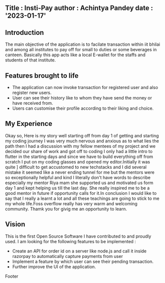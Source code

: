 Title : Insti-Pay
author : Achintya Pandey
date : '2023-01-17'
---

## Introduction

The main objective of the application is to facilate transaction within iit bhilai and among all institutes to pay 
off for small to duties or some beverages in canteen. Basically this app acts like a local E-wallet for the staffs
and students of that institute.

## Features brought to life

* The application can now invoke transaction for registered user and also register new users.
* User can see their history like to whom they have send the money or have received from.
* Users can customise their profile according to their liking and choice.

## My Experience

Okay so, Here is my story well starting off from day 1 of getting and starting my coding journey I was very much 
nervous and anxious as to what lies the path then I had a discussion with my fellow mentees of my project and we 
decided our share of work and got off to coding I only had a little intro to  flutter in the starting days and since 
we have to build everything off from scratch I put on my coding glasses and opened my editor.Initially it was quite ]
difficult to get accustomed to new techstacks and I did several mistake it seemed like a never ending tunnel for me 
but the mentors were so exceptionally helpful and kind I literally don't have words to describe especially my mentor
Riya mam she supported us and motivated us form day 1 and kept helping us till the last day. She really inspired me to
be a good mentor in future if opportunity calls for it.In conclusion I would like to say that I really a learnt a lot
and all these teachings are going to stick to me my whole life.Foss overflow really has very warm and welcoming community.
Thamk you for givig me an opportunity to learn.

## Vision

This is the first Open Source Software I have contributed to and proudly used. I am looking for the following features to be implemented :
* Create an API for order id on a server like node.js and call it inside razorpay to automatically capture payments from user
* Implement a feature by which user can see their pending transaction.
* Further improve the UI of the application.

Footer
